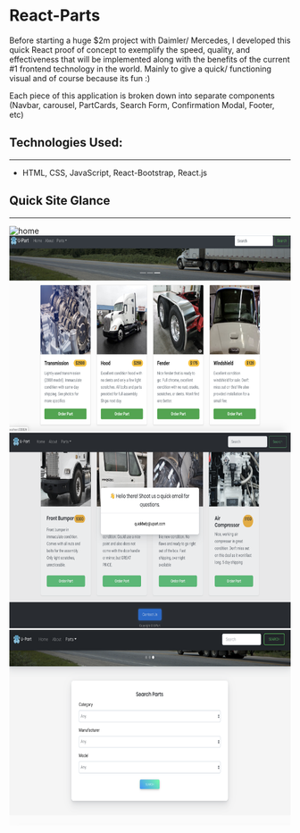 # React-Parts

Before starting a huge $2m project with Daimler/ Mercedes, I developed this quick React proof of concept to exemplify the speed, quality, and effectiveness that will be implemented along with the benefits of the current #1 frontend technology in the world. Mainly to give a quick/ functioning visual and of course because its fun :) 

Each piece of this application is broken down into separate components (Navbar, carousel, PartCards, Search Form, Confirmation Modal, Footer, etc)


## Technologies Used:
____
* HTML, CSS, JavaScript, React-Bootstrap, React.js

## Quick Site Glance
___

<img src='assets/site.png' alt='home' height=350 width=550/>

<img src='assets/site2.png' alt='home' height=350 width=550/>

<img src='assets/site3.png' alt='home' height=350 width=550/>

<img src='assets/site4.png' alt='home' height=350 width=550/>





